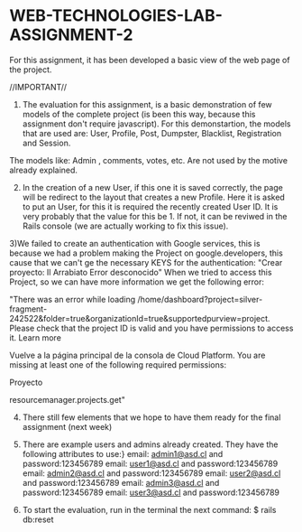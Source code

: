 # WEB-TECHNOLOGIES-LAB-ASSIGNMENT-2

For this assignment, it has been developed a basic view of the web page of the project. 

//IMPORTANT//

1) The evaluation for this assignment, is a basic demonstration of few models of the complete project (is been this way, because this assignment don't require javascript). For this demonstartion, the models that are used are: User, Profile, Post, Dumpster, Blacklist, Registration and Session. 

The models like: Admin , comments, votes, etc. Are not used by the motive already explained. 

2) In the creation of a new User, if this one it is saved correctly, the page will be redirect to the layout that creates a new Profile. Here it is asked to put an User, for this it is required the recently created User ID. It is very probably that the value for this be 1. If not, it can be reviwed in the Rails console (we are actually working to fix this issue).

3)We failed to create an authentication with Google services, this is because we had a problem making the Project on google.developers, this cause that we can't ge the necessary KEYS for the authentication:
"Crear proyecto: Il Arrabiato
Error desconocido"
When we tried to access this Project, so we can have more information we get the following error:
 
"There was an error while loading /home/dashboard?project=silver-fragment-242522&folder=true&organizationId=true&supportedpurview=project. Please check that the project ID is valid and you have permissions to access it. Learn more

Vuelve a la página principal de la consola de Cloud Platform.
You are missing at least one of the following required permissions:

Proyecto

resourcemanager.projects.get"

4) There still few elements that we hope to have them ready for the final assignment (next week)

5) There are example users and admins already created. They have the following attributes to use:}
        email: admin1@asd.cl and password:123456789
        email: user1@asd.cl  and password:123456789
        email: admin2@asd.cl and password:123456789
        email: user2@asd.cl  and password:123456789
        email: admin3@asd.cl and password:123456789
        email: user3@asd.cl  and password:123456789
        
7) To start the evaluation, run in the terminal the next command:
            $ rails db:reset 